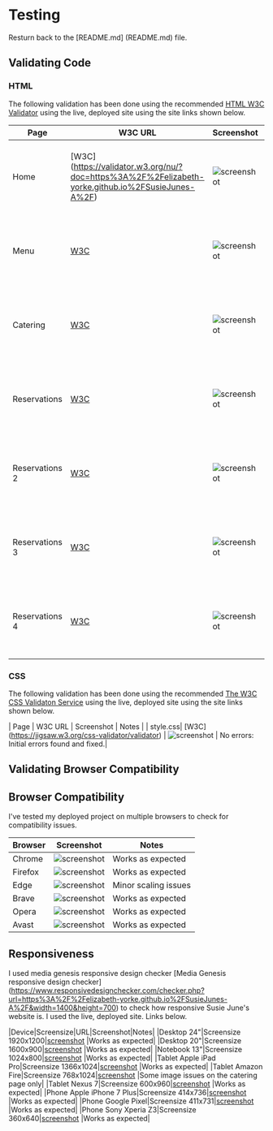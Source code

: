 # Testing

Resturn back to the [README.md] (README.md) file.

## Validating Code

### HTML

The following validation has been done using the recommended [HTML W3C Validator](https://validator.w3.org) using the live, deployed site using the site links shown below.

| Page | W3C URL | Screenshot | Notes |
| --- | --- | --- | --- |
| Home | [W3C] (https://validator.w3.org/nu/?doc=https%3A%2F%2Felizabeth-yorke.github.io%2FSusieJunes-A%2F)| ![screenshot](assets/documentation/validation-screenshot-index.html.png) | No errors: Initial errors found and fixed.|
| Menu | [W3C](https://validator.w3.org/nu/?doc=https%3A%2F%2Felizabeth-yorke.github.io%2FSusieJunes-A%2Fmenu.html) | ![screenshot](assets/documentation/validation-screenshot-menu.html.png) | No errors: Initial errors found and fixed.|
| Catering | [W3C](https://validator.w3.org/nu/?doc=https%3A%2F%2Felizabeth-yorke.github.io%2FSusieJunes-A%2Fcatering.html) | ![screenshot](assets/documentation/validation-screenshot-catering.html.png) | No errors: Initial errors found and fixed.|
| Reservations | [W3C](https://elizabeth-yorke.github.io/SusieJunes-A/reservations.html) | ![screenshot](assets/documentation/validation-screenshot-reservations.html.png) | No errors: Initial errors found and fixed.|
| Reservations 2 | [W3C](https://validator.w3.org/nu/?doc=https%3A%2F%2Felizabeth-yorke.github.io%2FSusieJunes-A%2Freservations-2.html%3Fcustomer-name%3De%26customer-phone%3D00000000000%26customer-email%3D) | ![screenshot](assets/documentation/validation-screenshot-reservations-2.html.png) | No errors: Initial errors found and fixed.|
| Reservations 3 | [W3C](https://validator.w3.org/nu/?doc=https%3A%2F%2Felizabeth-yorke.github.io%2FSusieJunes-A%2Freservations-3.html%3Freservation-date%3D2023-12-21%26reservation-time%3D12%253A30%26number-of-people%3D3) | ![screenshot](assets/documentation/validation-screenshot-reservation-3.html.png) | No errors: Initial errors found and fixed.|
| Reservations 4 | [W3C](https://validator.w3.org/nu/?doc=https%3A%2F%2Felizabeth-yorke.github.io%2FSusieJunes-A%2Freservations-4.html%3Fadditional-info%3D) | ![screenshot](assets/documentation/validation-screenshot-reservation-4.html.png) | No errors: Initial errors found and fixed.|

### CSS

The following validation has been done using the recommended [The W3C CSS Validaton Service](https://jigsaw.w3.org/css-validator/validator) using the live, deployed site using the site links shown below.

| Page | W3C URL | Screenshot | Notes |
| style.css| [W3C] (https://jigsaw.w3.org/css-validator/validator) | ![screenshot](assets/documentation/validation-screenshot-style.css.png) | No errors: Initial errors found and fixed.|

## Validating Browser Compatibility

## Browser Compatibility

I've tested my deployed project on multiple browsers to check for compatibility issues.

| Browser | Screenshot | Notes |
| --- | --- | --- |
| Chrome | ![screenshot](assets/documentation/browser-testing-screenshot-chrome.jpeg.png) | Works as expected |
| Firefox | ![screenshot](assets/documentation/browser-testing-screenshot-mozilla.png) | Works as expected |
| Edge | ![screenshot](assets/documentation/browser-testing-screenshot-edge.jpeg) | Minor scaling issues |
| Brave | ![screenshot](assets/documentation/browser-testing-screenshot-brave.png) | Works as expected |
| Opera | ![screenshot](assets/documentation/browser-testing-screenshot-opera.png) | Works as expected|
| Avast | ![screenshot](assets/documentation/browser-testing-screenshot-avast.png) | Works as expected|

## Responsiveness

I used media genesis responsive design checker [Media Genesis responsive design checker] (https://www.responsivedesignchecker.com/checker.php?url=https%3A%2F%2Felizabeth-yorke.github.io%2FSusieJunes-A%2F&width=1400&height=700) to check how responsive Susie June's website is. I used the live, deployed site. Links below.

|Device|Screensize|URL|Screenshot|Notes|
|Desktop 24"|Screensize 1920x1200|[screenshot](assets/documentation/media-genesis-screenshot-1920-1200.png) |Works as expected|
|Desktop 20"|Screensize 1600x900|[screenshot](assets/documentation/media-genesis-screenshot-1600x900.png) |Works as expected|
|Notebook 13"|Screensize 1024x800|[screenshot](assets/documentation/media-genesis-screenshot-1024x800.png) |Works as expected|
|Tablet Apple iPad Pro|Screensize 1366x1024|[screenshot](assets/documentation/media-genesis-screenshot-1366x1024.png) |Works as expected|
|Tablet Amazon Fire|Screensize 768x1024|[screenshot](assets/documentation/media-genesis-screenshot-768x1024.png) |Some image issues on the catering page only|
|Tablet Nexus 7|Screensize 600x960|[screenshot](assets/documentation/media-genesis-screenshot-600x960.png) |Works as expected|
|Phone Apple iPhone 7 Plus|Screensize 414x736|[screenshot](assets/documentation/media-genesis-screenshot-414x736.png) |Works as expected|
|Phone Google Pixel|Screensize 411x731|[screenshot](assets/documentation/media-genesis-screenshot-411x731.png) |Works as expected|
|Phone Sony Xperia Z3|Screensize 360x640|[screenshot](assets/documentation/media-genesis-screenshot-360x640.png) |Works as expected|


